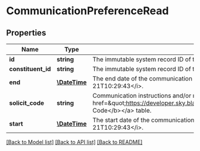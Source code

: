 # CommunicationPreferenceRead

## Properties
Name | Type | Description | Notes
------------ | ------------- | ------------- | -------------
**id** | **string** | The immutable system record ID of the communication preference. | [optional] 
**constituent_id** | **string** | The immutable system record ID of the constituent associated with the communication preference. | [optional] 
**end** | [**\DateTime**](\DateTime.md) | The end date of the communication preference. Uses &lt;a href&#x3D;\&quot;https://tools.ietf.org/html/rfc3339\&quot;&gt;ISO-8601 format: &lt;/a&gt;&lt;i&gt;1969-11-21T10:29:43&lt;/i&gt;. | [optional] 
**solicit_code** | **string** | Communication instructions and/or restrictions for a constituent. Available values are the entries in the &lt;a href&#x3D;\&quot;https://developer.sky.blackbaud.com/docs/services/56b76470069a0509c8f1c5b3/operations/ListCommunicationPreferences\&quot;&gt;&lt;b&gt;Solicit Code&lt;/b&gt;&lt;/a&gt; table. | [optional] 
**start** | [**\DateTime**](\DateTime.md) | The start date of the communication preference. Uses &lt;a href&#x3D;\&quot;https://tools.ietf.org/html/rfc3339\&quot;&gt;ISO-8601 format: &lt;/a&gt;&lt;i&gt;1969-11-21T10:29:43&lt;/i&gt;. | [optional] 

[[Back to Model list]](../../README.md#documentation-for-models) [[Back to API list]](../../README.md#documentation-for-api-endpoints) [[Back to README]](../../README.md)

